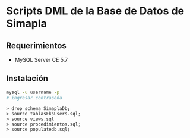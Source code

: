 # Scripts DML de la Base de Datos de Simapla

## Requerimientos
  - MySQL Server CE 5.7

## Instalación

```bash
mysql -u username -p
# ingresar contraseña
```

```mysql
> drop schema SimaplaDb;
> source tablasFksUsers.sql;
> source views.sql
> source procedimientos.sql;
> source populatedb.sql;
```
